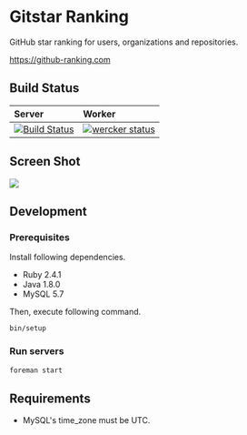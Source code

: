 # Gitstar Ranking

GitHub star ranking for users, organizations and repositories.

https://github-ranking.com

## Build Status

| Server | Worker |
|:-------|:-------|
| [![Build Status](https://travis-ci.org/k0kubun/github-ranking.svg?branch=master)](https://travis-ci.org/k0kubun/github-ranking) | [![wercker status](https://app.wercker.com/status/ce0c5e8138d8a2aef9eb7b0466ae98b8/s/master "wercker status")](https://app.wercker.com/project/byKey/ce0c5e8138d8a2aef9eb7b0466ae98b8) |

## Screen Shot

[![](http://i.gyazo.com/c737a76774886f59ba73215c01e5d053.png)](http://githubranking.com)

## Development

### Prerequisites

Install following dependencies.

- Ruby 2.4.1
- Java 1.8.0
- MySQL 5.7

Then, execute following command.

```
bin/setup
```

### Run servers

```sh
foreman start
```

## Requirements

- MySQL's time\_zone must be UTC.
